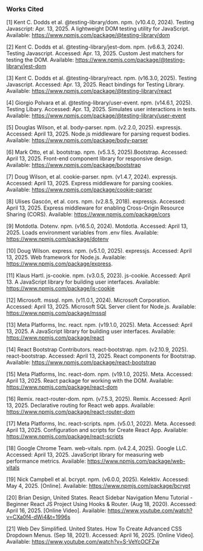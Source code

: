 ### Works Cited
[1]	Kent C. Dodds et al. @testing-library/dom. npm. (v10.4.0, 2024). Testing Javascript: Apr. 13, 2025. A lightweight DOM testing utility for JavaScript. Available: https://www.npmjs.com/package/@testing-library/dom

[2]	Kent C. Dodds et al. @testing-library/jest-dom. npm. (v6.6.3, 2024). Testing Javascript. Accessed: Apr. 13, 2025. Custom Jest matchers for testing the DOM. Available: https://www.npmjs.com/package/@testing-library/jest-dom

[3]	Kent C. Dodds et al. @testing-library/react. npm. (v16.3.0, 2025). Testing Javascript. Accessed: Apr. 13, 2025. React bindings for Testing Library. Available: https://www.npmjs.com/package/@testing-library/react

[4]	Giorgio Polvara et al. @testing-library/user-event. npm. (v14.6.1, 2025). Testing Libary. Accessed: Apr. 13, 2025. Simulates user interactions in tests. Available: https://www.npmjs.com/package/@testing-library/user-event

[5]	Douglas Wilson, et al. body-parser. npm. (v2.2.0, 2025). expressjs. Accessed: April 13, 2025. Node.js middleware for parsing request bodies. Available: https://www.npmjs.com/package/body-parser

[6]	Mark Otto, et al. bootstrap. npm. (v5.3.5, 2025).Bootstrap. Accessed: April 13, 2025. Front-end component library for responsive design. Available: https://www.npmjs.com/package/bootstrap

[7]	Doug Wilson, et al. cookie-parser. npm. (v1.4.7, 2024). expressjs. Accessed: April 13, 2025. Express middleware for parsing cookies. Available: https://www.npmjs.com/package/cookie-parser

[8]	Ulises Gascón, et al. cors. npm. (v2.8.5, 2018). expressjs. Accessed: April 13, 2025. Express middleware for enabling Cross-Origin Resource Sharing (CORS). Available: https://www.npmjs.com/package/cors

[9]	Motdotla. Dotenv. npm. (v16.5.0, 2024). Motdotla. Accessed: April 13, 2025. Loads environment variables from .env files. Available: https://www.npmjs.com/package/dotenv

[10]	Doug Wilson. express. npm. (v5.1.0, 2025). expressjs. Accessed: April 13, 2025. Web framework for Node.js.  Available: https://www.npmjs.com/package/express.

[11]	Klaus Hartl. js-cookie. npm. (v3.0.5, 2023). js-cookie. Accessed: April 13.  A JavaScript library for building user interfaces. Available: https://www.npmjs.com/package/js-cookie

[12]	Microsoft. mssql. npm. (v11.0.1, 2024). Microsoft Corporation. Accessed: April 13, 2025. Microsoft SQL Server client for Node.js. Available: https://www.npmjs.com/package/mssql

[13]	Meta Platforms, Inc. react. npm. (v19.1.0, 2025). Meta. Accessed: April 13, 2025.  A JavaScript library for building user interfaces. Available: https://www.npmjs.com/package/react

[14]	React Bootstrap Contributors. react-bootstrap. npm. (v2.10.9, 2025). react-bootstrap. Accessed: April 13, 2025. React components for Bootstrap. Available: https://www.npmjs.com/package/react-bootstrap

[15]	Meta Platforms, Inc. react-dom. npm. (v19.1.0, 2025). Meta. Accessed: April 13, 2025. React package for working with the DOM. Available: https://www.npmjs.com/package/react-dom

[16]	Remix. react-router-dom. npm. (v7.5.3, 2025). Remix. Accessed: April 13, 2025. Declarative routing for React web apps.  Available: https://www.npmjs.com/package/react-router-dom

[17]	Meta Platforms, Inc. react-scripts. npm. (v5.0.1, 2022). Meta. Accessed: April 13, 2025. Configuration and scripts for Create React App. Available: https://www.npmjs.com/package/react-scripts

[18]	Google Chrome Team. web-vitals. npm. (v4.2.4, 2025). Google LLC. Accessed: April 13, 2025. JavaScript library for measuring web performance metrics. Available: https://www.npmjs.com/package/web-vitals

[19]	Nick Campbell et al. bcrypt. npm. (v6.0.0, 2025). Kelektiv. Accessed: May 4, 2025. [Online]. Available: https://www.npmjs.com/package/bcrypt

[20]	Brian Design, United States. React Sidebar Navigation Menu Tutorial - Beginner React JS Project Using Hooks & Router. (Aug 18, 2020). Accessed: April 16, 2025. [Online Video]. Available: https://www.youtube.com/watch?v=CXa0f4-dWi4&t=1996s

[21]	Web Dev Simplified. United States. How To Create Advanced CSS Dropdown Menus. (Sep 18, 2021). Accessed: April 16, 2025. [Online Video]. Available: https://www.youtube.com/watch?v=S-VeYcOCFZw
